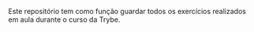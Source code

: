 Este repositório tem como função guardar todos os exercícios realizados em aula durante o curso 
da Trybe.
